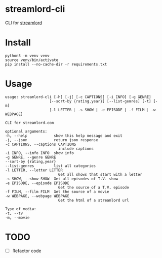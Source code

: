# streamlord-cli
CLI for [streamlord](http://www.streamlord.com/)

# Install

    python3 -m venv venv
    source venv/bin/activate
    pip install --no-cache-dir -r requirements.txt

# Usage
    usage: streamlord-cli [-h] [-j] [-c CAPTIONS] [-i INFO] [-g GENRE]
                        [--sort-by {rating,year}] [--list-genres] [-t] [-m]
                        [-l LETTER | -s SHOW | -e EPISODE | -f FILM | -w WEBPAGE]

    CLI for streamlord.com

    optional arguments:
    -h, --help            show this help message and exit
    -j, --json            return json response
    -c CAPTIONS, --captions CAPTIONS
                            include captions
    -i INFO, --info INFO  show info
    -g GENRE, --genre GENRE
    --sort-by {rating,year}
    --list-genres         list all categories
    -l LETTER, --letter LETTER
                            Get all shows that start with a letter
    -s SHOW, --show SHOW  Get all episodes of T.V. show
    -e EPISODE, --episode EPISODE
                            Get the source of a T.V. episode
    -f FILM, --film FILM  Get the source of a movie
    -w WEBPAGE, --webpage WEBPAGE
                            Get the html of a streamlord url

    Type of media:
    -t, --tv
    -m, --movie

# TODO
- [ ] Refactor code